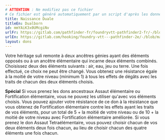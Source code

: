 ```yaml
---
# ATTENTION : Ne modifiez pas ce fichier
# Ce fichier est généré automatiquement par un script d'après les données du module Foundry VTT officiel et de sa traduction
title: Naissance Duale
titleEn: Dualborn
id: mmYAiK3x0UMcgiNv
urlFr: https://gitlab.com/pathfinder-fr/foundryvtt-pathfinder2-fr/-/blob/master/data/feats/mmYAiK3x0UMcgiNv.htm
urlEn: https://gitlab.com/hooking/foundry-vtt---pathfinder-2e/-/blob/master/packs/data/feats.db/dualborn.json
layout: dons
---
```

Votre héritage suli remonte à deux ancêtres génies ayant des éléments opposés ou à un ancêtre élémentaire qui incarne deux éléments combinés. Choisissez deux des éléments suivants : air, eau, jeu ou terre. Une fois effectué, ce choix ne peut être changé. Vous obtenez une résistance égale à la moitié de votre niveau (minimum 1) à tous les effets de dégâts avec les traits de chacun des deux éléments choisis.

**Spécial** Si vous prenez les dons ancestraux Assaut élémentaire ou Fortification élémentaire, vous ne pouvez les utiliser qu'avec vos éléments choisis. Vous pouvez ajouter votre résistance de ce don à la résistance que vous obtenez de Fortification élémentaire contre les effets ayant les traits de vos éléments, pour un total de 5 + la moitié de votre niveau ou de 10 + la moitié de votre niveau avec Fortification élémentaire améliorée. Si vous prenez le don Assaut Tetraélémentaire, vous pouvez choisir chacun de vos deux éléments deux fois chacun, au lieu de choisir chacun des quatre éléments une fois chacun.
